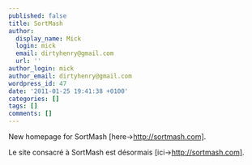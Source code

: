 ```yaml
---
published: false
title: SortMash
author:
  display_name: Mick
  login: mick
  email: dirtyhenry@gmail.com
  url: ''
author_login: mick
author_email: dirtyhenry@gmail.com
wordpress_id: 47
date: '2011-01-25 19:41:38 +0100'
categories: []
tags: []
comments: []
---
```

New homepage for SortMash [here->http://sortmash.com].

Le site consacré à SortMash est désormais [ici->http://sortmash.com].
